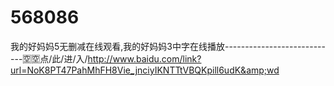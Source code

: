 # 568086
我的好妈妈5无删减在线观看,我的好妈妈3中字在线播放----------------------------🈳🈳点/此/进/入/http://www.baidu.com/link?url=NoK8PT47PahMhFH8Vie_jnciyIKNTTtVBQKpill6udK&amp;wd
